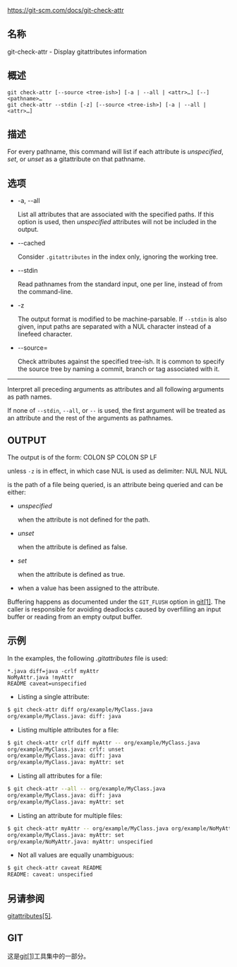 https://git-scm.com/docs/git-check-attr

## 名称

git-check-attr - Display gitattributes information

## 概述

```
git check-attr [--source <tree-ish>] [-a | --all | <attr>…] [--] <pathname>…
git check-attr --stdin [-z] [--source <tree-ish>] [-a | --all | <attr>…]
```

## 描述

For every pathname, this command will list if each attribute is *unspecified*, *set*, or *unset* as a gitattribute on that pathname.

## 选项

- -a, --all

  List all attributes that are associated with the specified paths. If this option is used, then *unspecified* attributes will not be included in the output.

- --cached

  Consider `.gitattributes` in the index only, ignoring the working tree.

- --stdin

  Read pathnames from the standard input, one per line, instead of from the command-line.

- -z

  The output format is modified to be machine-parsable. If `--stdin` is also given, input paths are separated with a NUL character instead of a linefeed character.

- --source=<tree-ish>

  Check attributes against the specified tree-ish. It is common to specify the source tree by naming a commit, branch or tag associated with it.

- --

  Interpret all preceding arguments as attributes and all following arguments as path names.

If none of `--stdin`, `--all`, or `--` is used, the first argument will be treated as an attribute and the rest of the arguments as pathnames.

## OUTPUT

The output is of the form: <path> COLON SP <attribute> COLON SP <info> LF

unless `-z` is in effect, in which case NUL is used as delimiter: <path> NUL <attribute> NUL <info> NUL

<path> is the path of a file being queried, <attribute> is an attribute being queried and <info> can be either:

- *unspecified*

  when the attribute is not defined for the path.

- *unset*

  when the attribute is defined as false.

- *set*

  when the attribute is defined as true.

- <value>

  when a value has been assigned to the attribute.

Buffering happens as documented under the `GIT_FLUSH` option in [git[1]](../git). The caller is responsible for avoiding deadlocks caused by overfilling an input buffer or reading from an empty output buffer.

## 示例

In the examples, the following *.gitattributes* file is used:

```
*.java diff=java -crlf myAttr
NoMyAttr.java !myAttr
README caveat=unspecified
```

- Listing a single attribute:

``` bash
$ git check-attr diff org/example/MyClass.java
org/example/MyClass.java: diff: java
```

- Listing multiple attributes for a file:

``` bash
$ git check-attr crlf diff myAttr -- org/example/MyClass.java
org/example/MyClass.java: crlf: unset
org/example/MyClass.java: diff: java
org/example/MyClass.java: myAttr: set
```

- Listing all attributes for a file:

``` bash
$ git check-attr --all -- org/example/MyClass.java
org/example/MyClass.java: diff: java
org/example/MyClass.java: myAttr: set
```

- Listing an attribute for multiple files:

``` bash
$ git check-attr myAttr -- org/example/MyClass.java org/example/NoMyAttr.java
org/example/MyClass.java: myAttr: set
org/example/NoMyAttr.java: myAttr: unspecified
```

- Not all values are equally unambiguous:

``` bash
$ git check-attr caveat README
README: caveat: unspecified
```

## 另请参阅

[gitattributes[5]](../../5/gitattributes).

## GIT

  这是[git[1]](../../Git)工具集中的一部分。